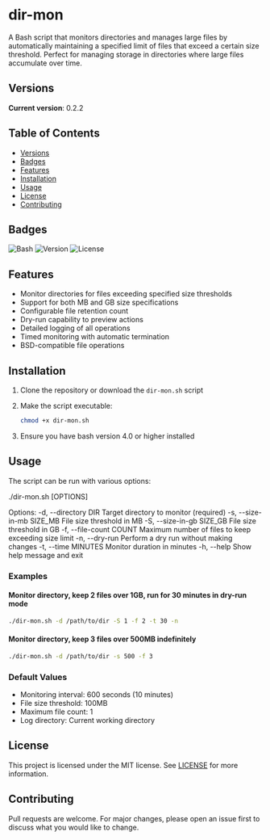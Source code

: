 # dir-mon

A Bash script that monitors directories and manages large files by automatically maintaining a specified limit of files that exceed a certain size threshold. Perfect for managing storage in directories where large files accumulate over time.

## Versions

**Current version**: 0.2.2

## Table of Contents

- [Versions](#versions)
- [Badges](#badges)
- [Features](#features)
- [Installation](#installation)
- [Usage](#usage)
- [License](#license)
- [Contributing](#contributing)

## Badges

![Bash](https://img.shields.io/badge/Bash-4.0%2B-green)
![Version](https://img.shields.io/badge/Version-0.2.2-blue)
![License](https://img.shields.io/badge/License-MIT-yellow)

## Features

- Monitor directories for files exceeding specified size thresholds
- Support for both MB and GB size specifications
- Configurable file retention count
- Dry-run capability to preview actions
- Detailed logging of all operations
- Timed monitoring with automatic termination
- BSD-compatible file operations

## Installation

1. Clone the repository or download the `dir-mon.sh` script
2. Make the script executable:

   ```bash
   chmod +x dir-mon.sh
   ```

3. Ensure you have bash version 4.0 or higher installed

## Usage

The script can be run with various options:

./dir-mon.sh [OPTIONS]

Options:
  -d, --directory DIR        Target directory to monitor (required)
  -s, --size-in-mb SIZE_MB  File size threshold in MB
  -S, --size-in-gb SIZE_GB  File size threshold in GB
  -f, --file-count COUNT    Maximum number of files to keep exceeding size limit
  -n, --dry-run            Perform a dry run without making changes
  -t, --time MINUTES       Monitor duration in minutes
  -h, --help              Show help message and exit

### Examples

#### Monitor directory, keep 2 files over 1GB, run for 30 minutes in dry-run mode

```bash
./dir-mon.sh -d /path/to/dir -S 1 -f 2 -t 30 -n
```

#### Monitor directory, keep 3 files over 500MB indefinitely

```bash
./dir-mon.sh -d /path/to/dir -s 500 -f 3
```

### Default Values

- Monitoring interval: 600 seconds (10 minutes)
- File size threshold: 100MB
- Maximum file count: 1
- Log directory: Current working directory

## License

This project is licensed under the MIT license. See [LICENSE](LICENSE) for more information.

## Contributing

Pull requests are welcome. For major changes, please open an issue first to discuss what you would like to change.
